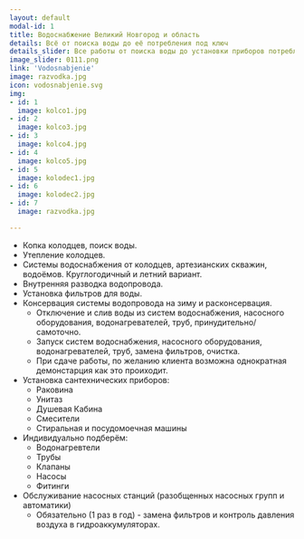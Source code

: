 ```yaml
---
layout: default
modal-id: 1
title: Водоснабжение Великий Новгород и область
details: Всё от поиска воды до её потребления под ключ
details_slider: Все работы от поиска воды до установки приборов потребления в вашем доме и на вашем участке под ключ!
image_slider: 0111.png
link: 'Vodosnabjenie'
image: razvodka.jpg
icon: vodosnabjenie.svg
img:
- id: 1
  image: kolco1.jpg
- id: 2
  image: kolco3.jpg
- id: 3
  image: kolco4.jpg
- id: 4
  image: kolco5.jpg
- id: 5
  image: kolodec1.jpg
- id: 6
  image: kolodec2.jpg
- id: 7
  image: razvodka.jpg

---
```


* Копка колодцев, поиск воды.
* Утепление колодцев.
* Системы водоснабжения от колодцев, артезианских скважин, водоёмов. Круглогодичный и летний вариант.
* Внутренняя разводка водопровода.
* Установка фильтров для воды.
* Консервация системы водопровода на зиму и расконсервация.
	* Отключение и слив воды из систем водоснабжения, насосного оборудования, водонагревателей, труб, принудительно/самоточно.
	* Запуск систем водоснабжения, насосного оборудования, водонагревателей, труб, замена фильтров, очистка.
	* При сдаче работы, по желанию клиента возможна однократная демонстарция как это проиходит.
* Установка сантехнических приборов:
	* Раковина
	* Унитаз
	* Душевая Кабина
	* Смесители
	* Стиральная и посудомоечная машины
* Индивидуально подберём:
	* Водонагревтели
	* Трубы
	* Клапаны
	* Насосы
	* Фитинги
* Обслуживание насосных станций (разобщенных насосных групп и автоматики)
	* Обязательно (1 раз в год) - замена фильтров и контроль давления воздуха в гидроаккумуляторах.
